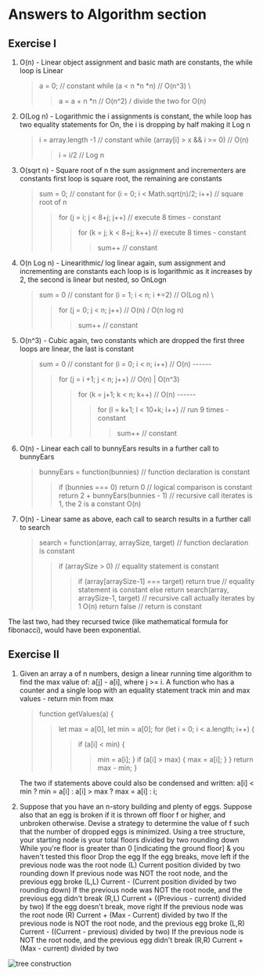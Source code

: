 # Answers to Algorithm section

## Exercise I
1. O(n) - Linear
  object assignment and basic math are constants, the while loop is Linear
    > a = 0;                // constant
    > while (a < n *n *n)   // O(n^3) \
    >> a = a + n *n         // O(n^2) / divide the two for O(n)

2. O(Log n) - Logarithmic
  the i assignments is constant, the while loop has two equality statements for On, the i is dropping by half making it Log n
    > i = array.length -1             // constant
    > while (array[i] > x && i >= 0)  // O(n)
    >> i = i/2                        // Log n

3. O(sqrt n) - Square root of n
  the sum assignment and incrementers are constants
  first loop is square root, the remaining are constants
    > sum = 0;                              // constant
    > for (i = 0; i < Math.sqrt(n)/2; i++)  // square root of n
    >> for (j = i; j < 8+j; j++)            // execute 8 times - constant
    >>> for (k = j; k < 8+j; k++)           // execute 8 times - constant
    >>>> sum++                              // constant

4. O(n Log n) - Linearithmic/ log linear
  again, sum assignment and incrementing are constants
  each loop is is logarithmic as it increases by 2, the second is linear but nested, so OnLogn
    > sum = 0                     // constant
    > for (i = 1; i < n; i *=2)   // O(Log n)   \
    >> for (j = 0; j < n; j++)    // O(n)       / O(n log n)
    >>> sum++                     // constant

5. O(n^3) - Cubic
  again, two constants which are dropped
  the first three loops are linear, the last is constant
    > sum = 0                           // constant
    > for (i = 0; i < n; i++)           // O(n) ------
    >> for (j = i +1; j < n; j++)       // O(n)       | O(n^3)
    >>> for (k = j+1; k < n; k++)       // O(n) ------
    >>>> for (l = k+1; l < 10+k; l++)   // run 9 times - constant
    >>>>> sum++                         // constant

6. O(n) - Linear
  each call to bunnyEars results in a further call to bunnyEars
    > bunnyEars = function(bunnies)       // function declaration is constant
    >> if (bunnies === 0) return 0        // logical comparison is constant
    >> return 2 + bunnyEars(bunnies - 1)  // recursive call iterates is 1, the 2 is a constant O(n)

7. O(n) - Linear
  same as above, each call to search results in a further call to search
    > search = function(array, arraySize, target)       // function declaration is constant
    >> if (arraySize > 0)                               // equality statement is constant
    >>> if (array[arraySize-1] === target) return true  // equality statement is constant
    >>> else return search(array, arraySize-1, target)  // recursive call actually iterates by 1 O(n)
    >> return false                                     // return is constant

  The last two, had they recursed twice (like mathematical formula for fibonacci), would have been exponential. 

## Exercise II

1. Given an array a of n numbers, design a linear running time algorithm to find the max value of: a[j] - a[i], where j >= i.
  A function who has a counter and a single loop with an equality statement
  track min and max values - return min from max
    > function getValues(a) {
    >> let max = a[0], let min = a[0];
    >> for (let i = 0; i < a.length; i++) {
    >>> if (a[i] < min) {
    >>>> min = a[i];
    >>> }
    >>> if (a[i] > max) {
    >>>> max = a[i];
    >>> }
    >> } return max - min;
    > }

    The two if statements above could also be condensed and written:
    a[i] < min ? min = a[i] : a[i] > max ? max = a[i] : i;

2. Suppose that you have an n-story building and plenty of eggs. Suppose also that an egg is broken if it is thrown off floor f or higher, and unbroken otherwise. Devise a strategy to determine the value of f such that the number of dropped eggs is minimized.
  Using a tree structure, your starting node is your total floors divided by two rounding down
  While you're floor is greater than 0 [indicating the ground floor] & you haven't tested this floor
  Drop the egg
    If the egg breaks, move left
      if the previous node was the root node (L)
        Current position divided by two rounding down
      If previous node was NOT the root node, and the previous egg broke (L,L)
        Current - (Current position divided by two rounding down)
      If the previous node was NOT the root node, and the previous egg didn't break (R,L)
        Current + ((Previous - current) divided by two)
    If the egg doesn't break, move right
      If the previous node was the root node (R)
        Current + (Max - Current) divided by two
      If the previous node is NOT the root node, and the previous egg broke (L,R)
        Current - ((Current - previous) divided by two)
      If the previous node is NOT the root node, and the previous egg didn't break (R,R)
        Current + (Max - current) divided by two

![tree construction](/tree.png)
